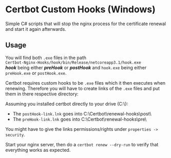 # Certbot Custom Hooks (Windows)
Simple C# scripts that will stop the nginx process for the certificate renewal and start it again afterwards.

## Usage
You will find both `.exe` files in the path <br/> 
`Certbot-Nginx-Hooks/hook/bin/Release/netcoreapp3.1/hook.exe` <br/>
***hook*** being either ***preHook*** or ***postHook*** and `hook.exe` being either `preHook.exe` or `postHook.exe`. <br/>

Certbot requires custom hooks to be `.exe` files which it then executes when renewing. 
Therefore you will have to create links of the `.exe` files and put them in there respective directory:

Assuming you installed certbot directly to your drive (C:\\):
- The `postHook-link.lnk` goes into C:\\Certbot\\renewal-hooks\\post\\
- The `preHook-link.lnk` goes into C:\\Certbot\\renewal-hooks\\pre\\

You might have to give the links permissions/rights under `properties -> security`.

Start your nginx server, then do a `certbot renew --dry-run` to verify that everything works as expected.
